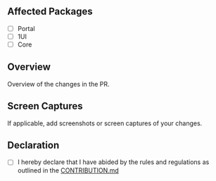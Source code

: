 ## Affected Packages

- [ ] Portal
- [ ] 1UI
- [ ] Core

## Overview

Overview of the changes in the PR.

## Screen Captures

If applicable, add screenshots or screen captures of your changes.

## Declaration

- [ ] I hereby declare that I have abided by the rules and regulations as outlined in the [CONTRIBUTION.md](https://github.com/0xIntuition/intuition-ts/blob/main/CONTRIBUTING.md)

